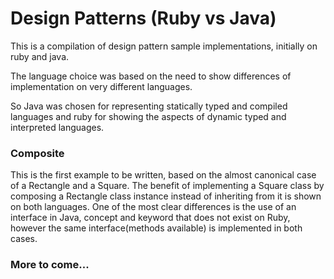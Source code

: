 # Design Patterns (Ruby vs Java)

This is a compilation of design pattern sample implementations, initially on ruby and java.

The language choice was based on the need to show differences of implementation on very different languages.

So Java was chosen for representing statically typed and compiled languages and ruby for showing the aspects of dynamic typed and interpreted languages.

### Composite

This is the first example to be written, based on the almost canonical case of a Rectangle and a Square.
The benefit of implementing a Square class by composing a Rectangle class instance instead of inheriting from
it is shown on both languages. One of the most clear differences is the use of an interface in Java, concept
and keyword that does not exist on Ruby, however the same interface(methods available) is implemented in both
cases.

### More to come...

